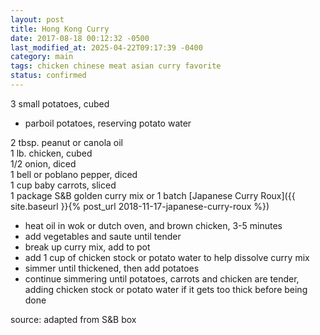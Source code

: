 ```yaml
---
layout: post
title: Hong Kong Curry
date: 2017-08-18 00:12:32 -0500
last_modified_at: 2025-04-22T09:17:39 -0400
category: main
tags: chicken chinese meat asian curry favorite
status: confirmed
---
```

3 small potatoes, cubed  
* parboil potatoes, reserving potato water

2 tbsp. peanut or canola oil  
1 lb. chicken, cubed  
1/2 onion, diced  
1 bell or poblano pepper, diced  
1 cup baby carrots, sliced  
1 package S&amp;B golden curry mix or 1 batch [Japanese Curry
  Roux]({{ site.baseurl }}{% post_url 2018-11-17-japanese-curry-roux %})  
* heat oil in wok or dutch oven, and brown chicken, 3-5 minutes
* add vegetables and saute until tender
* break up curry mix, add to pot
* add 1 cup of chicken stock or potato water to help dissolve curry mix
* simmer until thickened, then add potatoes
* continue simmering until potatoes, carrots and chicken are tender, adding chicken
  stock or potato water if it gets too thick before being done

source: adapted from S&amp;B box
